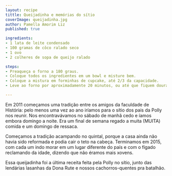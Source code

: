 ```yaml
---
layout: recipe
tittle: Queijadinha e memórias do sítio  
coverImage: queijadinha.jpg  
author: Pamella Amorim Liz
published: true

ingredients:  
- 1 lata de leite condensado  
- 100 gramas de côco ralado seco  
- 1 ovo  
- 2 colheres de sopa de queijo ralado  

steps:
- Preaqueça o forno a 180 graus.  
- Coloque todos os ingredientes em um bowl e misture bem.  
- Coloque a mistura em forminhas de cupcake, até 2/3 da capacidade.
- Leve ao forno por aproximadamente 20 minutos, ou até que fiquem dourados.

---
```


Em 2011 começamos uma tradição entre os amigos da faculdade de História: pelo menos uma vez ao ano iríamos para o sítio dos pais da Polly nos reunir. Nos encontravávamos no sábado de manhã cedo e íamos embora domingo a noite. Era um final de semana regado a muita (MUITA) comida e um domingo de ressaca.

Começamos a tradição acampando no quintal, porque a casa ainda não havia sido reformada e podia cair o teto na cabeça. Terminamos em 2015, com cada um indo morar em um lugar diferente do país e com o fígado reclamando da idade, dizendo que não éramos mais xovens.

Essa queijadinha foi a última receita feita pela Polly no sítio, junto das lendárias lasanhas da Dona Rute e nossos cachorros-quentes pra batalhão.
